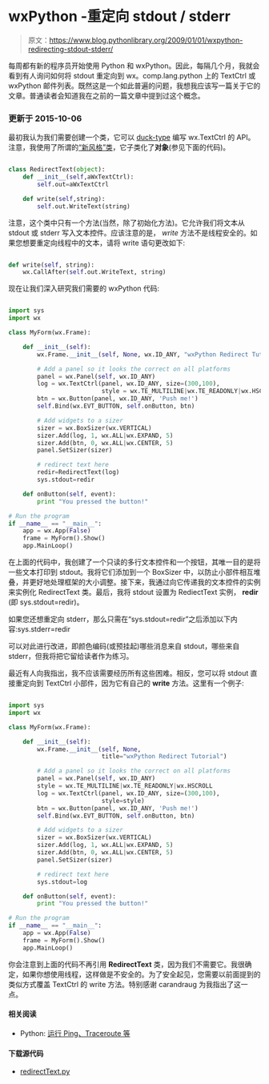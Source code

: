 # wxPython -重定向 stdout / stderr

> 原文：<https://www.blog.pythonlibrary.org/2009/01/01/wxpython-redirecting-stdout-stderr/>

每周都有新的程序员开始使用 Python 和 wxPython。因此，每隔几个月，我就会看到有人询问如何将 stdout 重定向到 wx。comp.lang.python 上的 TextCtrl 或 wxPython 邮件列表。既然这是一个如此普遍的问题，我想我应该写一篇关于它的文章。普通读者会知道我在之前的一篇文章中提到过这个概念。

### **更新于 2015-10-06**

最初我认为我们需要创建一个类，它可以 [duck-type](http://en.wikipedia.org/wiki/Duck_typing) 编写 wx.TextCtrl 的 API。注意，我使用了所谓的[“新风格”类](http://www.python.org/doc/newstyle/)，它子类化了**对象**(参见下面的代码)。

```py

class RedirectText(object):
    def __init__(self,aWxTextCtrl):
        self.out=aWxTextCtrl

    def write(self,string):
        self.out.WriteText(string)

```

注意，这个类中只有一个方法(当然，除了初始化方法)。它允许我们将文本从 stdout 或 stderr 写入文本控件。应该注意的是， *write* 方法不是线程安全的。如果您想要重定向线程中的文本，请将 write 语句更改如下:

```py

def write(self, string):
    wx.CallAfter(self.out.WriteText, string)

```

现在让我们深入研究我们需要的 wxPython 代码:

```py

import sys
import wx

class MyForm(wx.Frame):

    def __init__(self):
        wx.Frame.__init__(self, None, wx.ID_ANY, "wxPython Redirect Tutorial")

        # Add a panel so it looks the correct on all platforms
        panel = wx.Panel(self, wx.ID_ANY)
        log = wx.TextCtrl(panel, wx.ID_ANY, size=(300,100),
                          style = wx.TE_MULTILINE|wx.TE_READONLY|wx.HSCROLL)
        btn = wx.Button(panel, wx.ID_ANY, 'Push me!')
        self.Bind(wx.EVT_BUTTON, self.onButton, btn)

        # Add widgets to a sizer        
        sizer = wx.BoxSizer(wx.VERTICAL)
        sizer.Add(log, 1, wx.ALL|wx.EXPAND, 5)
        sizer.Add(btn, 0, wx.ALL|wx.CENTER, 5)
        panel.SetSizer(sizer)

        # redirect text here
        redir=RedirectText(log)
        sys.stdout=redir

    def onButton(self, event):        
        print "You pressed the button!"

# Run the program
if __name__ == "__main__":
    app = wx.App(False)
    frame = MyForm().Show()
    app.MainLoop()

```

在上面的代码中，我创建了一个只读的多行文本控件和一个按钮，其唯一目的是将一些文本打印到 stdout。我将它们添加到一个 BoxSizer 中，以防止小部件相互堆叠，并更好地处理框架的大小调整。接下来，我通过向它传递我的文本控件的实例来实例化 RedirectText 类。最后，我将 stdout 设置为 RediectText 实例， **redir** (即 sys.stdout=redir)。

如果您还想重定向 stderr，那么只需在“sys.stdout=redir”之后添加以下内容:sys.stderr=redir

可以对此进行改进，即颜色编码(或预挂起)哪些消息来自 stdout，哪些来自 stderr，但我将把它留给读者作为练习。

最近有人向我指出，我不应该需要经历所有这些困难。相反，您可以将 stdout 直接重定向到 TextCtrl 小部件，因为它有自己的 **write** 方法。这里有一个例子:

```py

import sys
import wx

class MyForm(wx.Frame):

    def __init__(self):
        wx.Frame.__init__(self, None, 
                          title="wxPython Redirect Tutorial")

        # Add a panel so it looks the correct on all platforms
        panel = wx.Panel(self, wx.ID_ANY)
        style = wx.TE_MULTILINE|wx.TE_READONLY|wx.HSCROLL
        log = wx.TextCtrl(panel, wx.ID_ANY, size=(300,100),
                          style=style)
        btn = wx.Button(panel, wx.ID_ANY, 'Push me!')
        self.Bind(wx.EVT_BUTTON, self.onButton, btn)

        # Add widgets to a sizer
        sizer = wx.BoxSizer(wx.VERTICAL)
        sizer.Add(log, 1, wx.ALL|wx.EXPAND, 5)
        sizer.Add(btn, 0, wx.ALL|wx.CENTER, 5)
        panel.SetSizer(sizer)

        # redirect text here
        sys.stdout=log

    def onButton(self, event):
        print "You pressed the button!"

# Run the program
if __name__ == "__main__":
    app = wx.App(False)
    frame = MyForm().Show()
    app.MainLoop()

```

你会注意到上面的代码不再引用 **RedirectText** 类，因为我们不需要它。我很确定，如果你想使用线程，这样做是不安全的。为了安全起见，您需要以前面提到的类似方式覆盖 TextCtrl 的 write 方法。特别感谢 carandraug 为我指出了这一点。

#### 相关阅读

*   Python: [运行 Ping、Traceroute 等](https://www.blog.pythonlibrary.org/2010/06/05/python-running-ping-traceroute-and-more/)

#### 下载源代码

*   [redirectText.py](https://www.blog.pythonlibrary.org/wp-content/uploads/2009/01/redirecttext.txt)